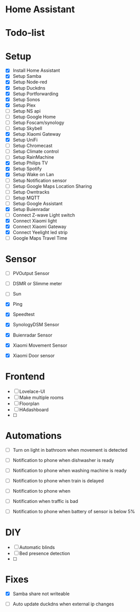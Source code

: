 # Home Assistant



#  Todo-list

#    Setup
- [x] Install Home Assistant
- [x] Setup Samba
- [x] Setup Node-red
- [x] Setup Duckdns
- [x] Setup Portforwarding
- [x] Setup Sonos
- [x] Setup Plex
- [ ] Setup NS api
- [ ] Setup Google Home
- [ ] Setup Foscam/synology 
- [ ] Setup Skybell
- [x] Setup Xiaomi Gateway
- [x] Setup UniFi
- [ ] Setup Chromecast
- [ ] Setup Climate control
- [ ] Setup RainMachine
- [x] Setup Philips TV
- [x] Setup Spotify
- [x] Setup Wake on Lan
- [ ] Setup Notification sensor
- [ ] Setup Google Maps Location Sharing
- [ ] Setup Owntracks
- [ ] Setup MQTT
- [ ] Setup Google Assistant
- [x] Setup Buienradar
- [ ] Connect Z-wave Light switch
- [x] Connect Xiaomi light
- [x] Connect Xiaomi Gateway
- [x] Connect Yeelight led strip
- [ ] Google Maps Travel Time

#   Sensor
- [ ] PVOutput Sensor
- [ ] DSMR or Slimme meter
- [ ] Sun
- [x] Ping 
- [x] Speedtest
- [x] SynologyDSM Sensor
- [x] Buienradar Sensor
- [x] Xiaomi Movement Sensor
- [x] Xiaomi Door sensor


#   Frontend
- [ ] Lovelace-UI
- [ ] Make multiple rooms
- [ ] Floorplan
- [ ] HAdashboard
- [ ]


#   Automations
- [ ] Turn on light in bathroom when movement is detected
- [ ] Notification to phone when dishwasher is ready
- [ ] Notification to phone when washing machine is ready
- [ ] Notification to phone when train is delayed
- [ ] Notification to phone when 
- [ ] Notification when traffic is bad 
- [ ] Notification to phone when battery of sensor is below 5%



#   DIY
- [ ] Automatic blinds
- [ ] Bed presence detection
- [ ] 


#   Fixes
- [x] Samba share not writeable
- [ ] Auto update duckdns when external ip changes



